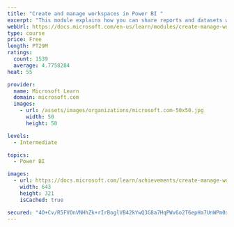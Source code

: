 ```yaml
---
title: "Create and manage workspaces in Power BI "
excerpt: "This module explains how you can share reports and datasets with your users and how to create a deployment strategy that makes sense for you and your organization. Furthermore, you will learn about data lineage in Microsoft Power BI."
webUrl: https://docs.microsoft.com/en-us/learn/modules/create-manage-workspaces-power-bi/
type: course
price: Free
length: PT29M
ratings:
  count: 1539
  average: 4.7758284
heat: 55

provider:
  name: Microsoft Learn
  domain: microsoft.com
  images:
    - url: /assets/images/organizations/microsoft.com-50x50.jpg
      width: 50
      height: 50

levels:
  - Intermediate

topics:
  - Power BI

images:
  - url: https://docs.microsoft.com/learn/achievements/create-manage-workspaces-power-bi-social.png
    width: 643
    height: 321
    isCached: true

secured: "4O+Cv/R5FVOnVNHhZk+rIrBoglVB42kYwQ3G8a7HqPWv6o2T6epHa7UnWPm0xiwup67k5QlcfUoGP4g40qO2NJXd3A8T9zEKHCCVxrWps1mIRn9p81CrvjYCNbG/wPRPoSdpAWos7JMNYAFAY/y2VP95r8+u8LieawAnUoX3hz5nvCa09SRGHmsFtBzjajkzsyaUrFfOZmxeUH6W1Hy574MbryJk3IKBdfCf/zgdUIkZuwviO7Ssc4tuhPLcbvSdI3zBp6b0K/2JjgJrh2cTwyxc6JPx352Da/XJSKZQ/GLuqE/9y057lexx8M5DrzwQAU9BUDbKuy9ChQaNzCtq/hIFU4HLCPqliaRHgIl1oIQJe77709aL5QgNb//4LxbqIphQwBLpUWl3GVyd0AerEhUfMbQEFVLeYGlxY40oJbs=;MKDpxymPqzs7Ya+bkg8X7A=="
---
```


